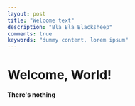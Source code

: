 ```yaml
---
layout: post
title: "Welcome text"
description: "Bla Bla Blacksheep"
comments: true
keywords: "dummy content, lorem ipsum"
---
```

# Welcome, World! 

**There's nothing**
